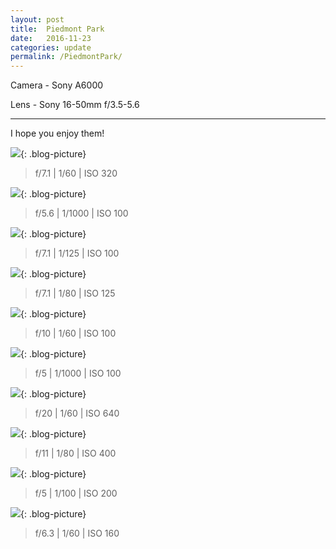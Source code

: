 ```yaml
---
layout: post
title:  Piedmont Park
date:   2016-11-23
categories: update
permalink: /PiedmontPark/
---
```


Camera - Sony A6000

Lens - Sony 16-50mm f/3.5-5.6

* * *

I hope you enjoy them!

![](https://c2.staticflickr.com/6/5588/31039811916_d877ca0eec_b.jpg){: .blog-picture}

>f/7.1 \| 1/60 \| ISO 320


![](https://c2.staticflickr.com/6/5787/30933143142_94ac3f0c8b_b.jpg){: .blog-picture}

>f/5.6 \| 1/1000 \| ISO 100


![](https://c2.staticflickr.com/6/5695/30933174972_6c6b6d66ba_b.jpg){: .blog-picture}

>f/7.1 \| 1/125 \| ISO 100


![](https://c2.staticflickr.com/6/5654/30961366521_a02222a1ec_b.jpg){: .blog-picture}

>f/7.1 \| 1/80 \| ISO 125


![](https://c2.staticflickr.com/6/5661/31039786076_39f1d94af9_b.jpg){: .blog-picture}

>f/10 \| 1/60 \| ISO 100


![](https://c2.staticflickr.com/6/5531/30961328991_9bbe1d64a6_b.jpg){: .blog-picture}

>f/5 \| 1/1000 \| ISO 100


![](https://c2.staticflickr.com/6/5526/31039772866_4c1e0dc51c_b.jpg){: .blog-picture}

>f/20 \| 1/60 \| ISO 640


![](https://c2.staticflickr.com/6/5473/31039779746_8f8340aa0f_b.jpg){: .blog-picture}

>f/11 \| 1/80 \| ISO 400


![](https://c2.staticflickr.com/6/5748/31075544555_17bb7e3421_b.jpg){: .blog-picture}

>f/5 \| 1/100 \| ISO 200


![](https://c2.staticflickr.com/6/5649/31039817046_5657500354_b.jpg){: .blog-picture}

>f/6.3 \| 1/60 \| ISO 160
